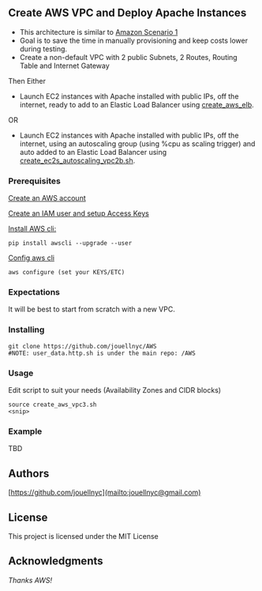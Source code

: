 ## Create AWS VPC and Deploy Apache Instances 
- This architecture is similar to [Amazon Scenario 1](https://docs.aws.amazon.com/vpc/latest/userguide/VPC_Scenario1.html)
- Goal is to save the time in manually provisioning and keep costs lower during testing.
- Create a non-default VPC with 2 public Subnets, 2 Routes, Routing Table and Internet Gateway

Then Either

- Launch EC2 instances with Apache installed with public IPs, off the internet, ready to add to an Elastic Load Balancer using [create_aws_elb](https://github.com/jouellnyc/AWS/tree/master/create_aws_alb).

OR

- Launch EC2 instances with Apache installed with public IPs, off the internet, using an autoscaling group (using %cpu as scaling trigger) and auto added to an Elastic Load Balancer using [create_ec2s_autoscaling_vpc2b.sh](https://github.com/jouellnyc/AWS/tree/master/create_aws_alb).


### Prerequisites
[Create an AWS account](https://aws.amazon.com)

[Create an IAM user and setup Access Keys](https://docs.aws.amazon.com/IAM/latest/UserGuide/id_users_create.html#id_users_create_cliwpsapi)

[Install AWS cli:](https://docs.aws.amazon.com/cli/latest/userguide/installing.html)
```
pip install awscli --upgrade --user
```
[Config aws cli](https://docs.aws.amazon.com/cli/latest/userguide/cli-chap-getting-started.html)
```
aws configure (set your KEYS/ETC)
```

### Expectations 
It will be best to start from scratch with a new VPC.

### Installing
```
git clone https://github.com/jouellnyc/AWS
#NOTE: user_data.http.sh is under the main repo: /AWS
```

### Usage
Edit script to suit your needs (Availability Zones and CIDR blocks) 
 <br />
```
source create_aws_vpc3.sh 
<snip>
```

### Example 
TBD

## Authors
[https://github.com/jouellnyc](mailto:jouellnyc@gmail.com)

## License
This project is licensed under the MIT License

## Acknowledgments
*Thanks AWS!*
